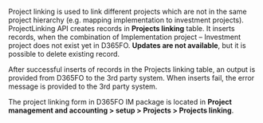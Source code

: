 Project linking is used to link different projects which are not in the same project hierarchy (e.g. mapping implementation to investment projects). ProjectLinking API creates records in **Projects linking** table. It inserts records, when the combination of Implementation project – Investment project does not exist yet in D365FO. **Updates are not available**, but it is possible to delete existing record. 

After successful inserts of records in the Projects linking table, an output is provided from D365FO to the 3rd party system. When inserts fail, the error message is provided to the 3rd party system.

The project linking form in D365FO IM package is located in **Project management and accounting > setup > Projects > Projects linking**.